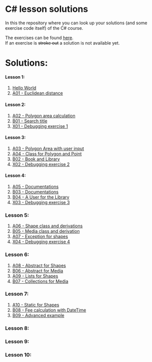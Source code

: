 # C\# lesson solutions

In this the repository where you can look up your solutions (and some exercise code itself) of the C# course.

The exercises can be found [here](http://fsr.github.io/csharp-lessons/).  
If an exercise is ~~stroke out~~ a solution is not available yet.

# Solutions:
#### Lesson 1:
1. [Hello World](lesson_01/hello_world/ExerciseSolution/)
2. [A01 - Euclidean distance](lesson_01/A01_euclidean_distance/ExerciseSolution/)

#### Lesson 2:
1. [A02 - Polygon area calculation](lesson_02/A02_polygon_area_1/ExerciseSolution/)
2. [B01 - Search title](lesson_02/B01_search_title/ExerciseSolution/)
3. [X01 - Debugging exercise 1](lesson_02/X01_debugging_exercise_1/)

#### Lesson 3:
1. [A03 - Polygon Area with user input](lesson_03/A03_polygon_area_2/ExerciseSolution/)
2. [A04 - Class for Polygon and Point](lesson_03/A04_polygon_point_class/ExerciseSolution/)
3. [B02 - Book and Library](lesson_03/B02_book_library/ExerciseSolution/)
4. [X02 - Debugging exercise 2](lesson_03/X02_debugging_exercise_2/)

#### Lesson 4:
1. [A05 - Documentations](lesson_04/A05_documentations/ExerciseSolution/)
2. [B03 - Documentations](lesson_04/B03_documentations/ExerciseSolution/)
3. [B04 - A User for the Library](lesson_04/B04_user/ExerciseSolution/)
4. [X03 - Debugging exercise 3](lesson_04/X03_debugging_exercise_3/)

### Lesson 5:
1. [A06 - Shape class and derivations](lesson_05/A06_shapes/ExerciseSolution/)
2. [B05 - Media class and derivation](lesson_05/B05_media/ExerciseSolution/)
3. [A07 - Exception for shapes](lesson_05/A07_exception_for_shapes/ExerciseSolution/)
4. [X04 - Debugging exercise 4](lesson_05/X04_debugging_exercise_4/)

### Lesson 6:
1. [A08 - Abstract for Shapes](lesson_06/A08_abstract_for_shapes/ExerciseSolution/)
2. [B06 - Abstract for Media](lesson_06/B06_abstract_for_media/ExerciseSolution/)
3. [A09 - Lists for Shapes](lesson_06/A09_lists_for_shapes/ExerciseSolution/)
4. [B07 - Collections for Media](lesson_06/B07_collections_for_media/ExerciseSolution/)

### Lesson 7:
1. [A10 - Static for Shapes](lesson_07/A10_static_for_shapes/ExerciseSolution/)
2. [B08 - Fee calculation with DateTime](lesson_07/B08_fee_calculation/ExerciseSolution/)
3. [B09 - Advanced example](lesson_07/B09_advanced_example/ExerciseSolution/)

### Lesson 8:

### Lesson 9:

### Lesson 10:
